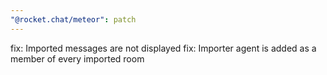 ```yaml
---
"@rocket.chat/meteor": patch
---
```


fix: Imported messages are not displayed
fix: Importer agent is added as a member of every imported room
